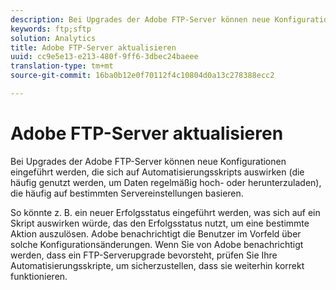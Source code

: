 ```yaml
---
description: Bei Upgrades der Adobe FTP-Server können neue Konfigurationen eingeführt werden, die sich auf Automatisierungsskripts auswirken (die häufig genutzt werden, um Daten regelmäßig hoch- oder herunterzuladen), die häufig auf bestimmten Servereinstellungen basieren.
keywords: ftp;sftp
solution: Analytics
title: Adobe FTP-Server aktualisieren
uuid: cc9e5e13-e213-480f-9ff6-3dbec24baeee
translation-type: tm+mt
source-git-commit: 16ba0b12e0f70112f4c10804d0a13c278388ecc2

---
```



# Adobe FTP-Server aktualisieren

Bei Upgrades der Adobe FTP-Server können neue Konfigurationen eingeführt werden, die sich auf Automatisierungsskripts auswirken (die häufig genutzt werden, um Daten regelmäßig hoch- oder herunterzuladen), die häufig auf bestimmten Servereinstellungen basieren.

So könnte z. B. ein neuer Erfolgsstatus eingeführt werden, was sich auf ein Skript auswirken würde, das den Erfolgsstatus nutzt, um eine bestimmte Aktion auszulösen. Adobe benachrichtigt die Benutzer im Vorfeld über solche Konfigurationsänderungen. Wenn Sie von Adobe benachrichtigt werden, dass ein FTP-Serverupgrade bevorsteht, prüfen Sie Ihre Automatisierungsskripte, um sicherzustellen, dass sie weiterhin korrekt funktionieren.
